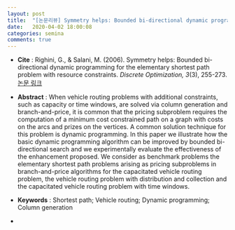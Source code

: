 ```yaml
---
layout: post
title:  "[논문리뷰] Symmetry helps: Bounded bi-directional dynamic programming for the elementary shortest path problem with resource constraints"
date:   2020-04-02 18:00:08
categories: semina
comments: true
---
```


- **Cite** : Righini, G., & Salani, M. (2006). Symmetry helps: Bounded bi-directional dynamic programming for the elementary shortest path problem with resource constraints. *Discrete Optimization, 3*(3), 255-273.  [논문 링크](https://www.sciencedirect.com/science/article/pii/S1572528606000417)

- **Abstract** : When vehicle routing problems with additional constraints, such as capacity or time windows, are solved via column generation and branch-and-price, it is common that the pricing subproblem requires the computation of a minimum cost constrained path on a graph with costs on the arcs and prizes on the vertices. A common solution technique for this problem is dynamic programming. In this paper we illustrate how the basic dynamic programming algorithm can be improved by bounded bi-directional search and we experimentally evaluate the effectiveness of the enhancement proposed. We consider as benchmark problems the elementary shortest path problems arising as pricing subproblems in branch-and-price algorithms for the capacitated vehicle routing problem, the vehicle routing problem with distribution and collection and the capacitated vehicle routing problem with time windows.

- **Keywords** : Shortest path; Vehicle routing; Dynamic programming; Column generation 

- 


